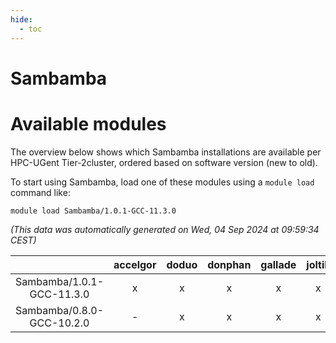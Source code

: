 ```yaml
---
hide:
  - toc
---
```


Sambamba
========

# Available modules


The overview below shows which Sambamba installations are available per HPC-UGent Tier-2cluster, ordered based on software version (new to old).

To start using Sambamba, load one of these modules using a `module load` command like:

```shell
module load Sambamba/1.0.1-GCC-11.3.0
```

*(This data was automatically generated on Wed, 04 Sep 2024 at 09:59:34 CEST)*  

| |accelgor|doduo|donphan|gallade|joltik|shinx|skitty|
| :---: | :---: | :---: | :---: | :---: | :---: | :---: | :---: |
|Sambamba/1.0.1-GCC-11.3.0|x|x|x|x|x|-|x|
|Sambamba/0.8.0-GCC-10.2.0|-|x|x|x|x|-|x|
